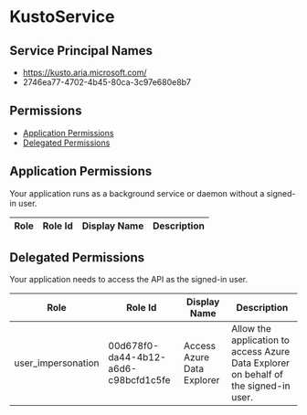 # KustoService
## Service Principal Names
- https://kusto.aria.microsoft.com/
- 2746ea77-4702-4b45-80ca-3c97e680e8b7

 ## Permissions
- [Application Permissions](#application-permissions)
- [Delegated Permissions](#delegated-permissions)

## Application Permissions
Your application runs as a background service or daemon without a signed-in user.

| Role | Role Id | Display Name | Description |
|---|---|---|---|

## Delegated Permissions
Your application needs to access the API as the signed-in user. 

| Role | Role Id | Display Name | Description |
|---|---|---|---|
| user_impersonation | 00d678f0-da44-4b12-a6d6-c98bcfd1c5fe | Access Azure Data Explorer | Allow the application to access Azure Data Explorer on behalf of the signed-in user. |

